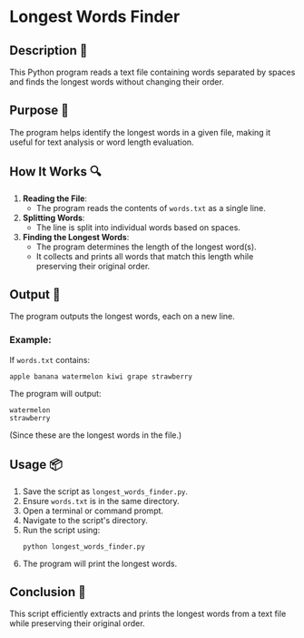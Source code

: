 # Longest Words Finder

## Description 📝

This Python program reads a text file containing words separated by spaces and finds the longest words without changing their order.

## Purpose 🎯

The program helps identify the longest words in a given file, making it useful for text analysis or word length evaluation.

## How It Works 🔍

1. **Reading the File**:
    - The program reads the contents of `words.txt` as a single line.
2. **Splitting Words**:
    - The line is split into individual words based on spaces.
3. **Finding the Longest Words**:
    - The program determines the length of the longest word(s).
    - It collects and prints all words that match this length while preserving their original order.

## Output 📜

The program outputs the longest words, each on a new line.

### Example:

If `words.txt` contains:

```
apple banana watermelon kiwi grape strawberry
```

The program will output:

```
watermelon
strawberry
```

(Since these are the longest words in the file.)

## Usage 📦

1. Save the script as `longest_words_finder.py`.
2. Ensure `words.txt` is in the same directory.
3. Open a terminal or command prompt.
4. Navigate to the script's directory.
5. Run the script using:
    ```
    python longest_words_finder.py
    ```
6. The program will print the longest words.

## Conclusion 🚀

This script efficiently extracts and prints the longest words from a text file while preserving their original order.
